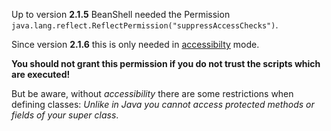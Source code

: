 Up to version **2.1.5** BeanShell needed the Permission `java.lang.reflect.ReflectPermission("suppressAccessChecks")`.

Since version **2.1.6** this is only needed in [accessibilty](http://code.google.com/p/beanshell2/wiki/Accessibility) mode.


**You should not grant this permission if you do not trust the scripts which are executed!**

But be aware, without _accessibility_ there are some restrictions when defining classes: _Unlike in Java you cannot access protected methods or fields of your super class_.
